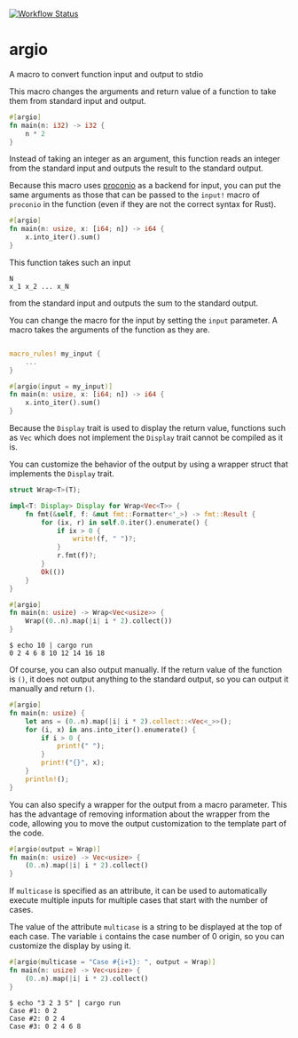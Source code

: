 [![Workflow Status](https://github.com/tanakh/argio/workflows/main/badge.svg)](https://github.com/tanakh/argio/actions?query=workflow%3A%22main%22)

# argio

A macro to convert function input and output to stdio

This macro changes the arguments and return value of a function to take them from standard input and output.

```rust
#[argio]
fn main(n: i32) -> i32 {
    n * 2
}
```

Instead of taking an integer as an argument, this function reads an integer from the standard input and outputs the result to the standard output.

Because this macro uses [proconio](https://crates.io/crates/proconio) as a backend for input, you can put the same arguments as those that can be passed to the `input!` macro of `proconio` in the function (even if they are not the correct syntax for Rust).

```rust
#[argio]
fn main(n: usize, x: [i64; n]) -> i64 {
    x.into_iter().sum()
}
```

This function takes such an input

```
N
x_1 x_2 ... x_N
```

from the standard input and outputs the sum to the standard output.

You can change the macro for the input by setting the `input` parameter. A macro takes the arguments of the function as they are.

```rust

macro_rules! my_input {
    ...
}

#[argio(input = my_input)]
fn main(n: usize, x: [i64; n]) -> i64 {
    x.into_iter().sum()
}
```

Because the `Display` trait is used to display the return value, functions such as `Vec` which does not implement the `Display` trait cannot be compiled as it is.

You can customize the behavior of the output by using a wrapper struct that implements the `Display` trait.

```rust
struct Wrap<T>(T);

impl<T: Display> Display for Wrap<Vec<T>> {
    fn fmt(&self, f: &mut fmt::Formatter<'_>) -> fmt::Result {
        for (ix, r) in self.0.iter().enumerate() {
            if ix > 0 {
                write!(f, " ")?;
            }
            r.fmt(f)?;
        }
        Ok(())
    }
}

#[argio]
fn main(n: usize) -> Wrap<Vec<usize>> {
    Wrap((0..n).map(|i| i * 2).collect())
}
```

```
$ echo 10 | cargo run
0 2 4 6 8 10 12 14 16 18
```

Of course, you can also output manually. If the return value of the function is `()`, it does not output anything to the standard output, so you can output it manually and return `()`.

```rust
#[argio]
fn main(n: usize) {
    let ans = (0..n).map(|i| i * 2).collect::<Vec<_>>();
    for (i, x) in ans.into_iter().enumerate() {
        if i > 0 {
            print!(" ");
        }
        print!("{}", x);
    }
    println!();
}
```

You can also specify a wrapper for the output from a macro parameter. This has the advantage of removing information about the wrapper from the code, allowing you to move the output customization to the template part of the code.

```rust
#[argio(output = Wrap)]
fn main(n: usize) -> Vec<usize> {
    (0..n).map(|i| i * 2).collect()
}
```

If `multicase` is specified as an attribute, it can be used to automatically execute multiple inputs for multiple cases that start with the number of cases.

The value of the attribute `multicase` is a string to be displayed at the top of each case. The variable `i` contains the case number of 0 origin, so you can customize the display by using it.

```rust
#[argio(multicase = "Case #{i+1}: ", output = Wrap)]
fn main(n: usize) -> Vec<usize> {
    (0..n).map(|i| i * 2).collect()
}
```

```
$ echo "3 2 3 5" | cargo run
Case #1: 0 2
Case #2: 0 2 4
Case #3: 0 2 4 6 8
```
